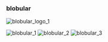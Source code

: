 ### blobular
![blobular_logo_1](https://github.com/dankar89/blobular/assets/4355254/dc57429c-6fba-4257-b7b6-93d29cd0e5fd)

![blobular_1](https://github.com/dankar89/blobular/assets/4355254/1c48f923-6b0d-4ce9-9345-2f675308e586)
![blobular_2](https://github.com/dankar89/blobular/assets/4355254/9657ab7e-15e2-46bb-85e8-87876e41eac6)
![blobular_3](https://github.com/dankar89/blobular/assets/4355254/d572a888-ed89-4bb0-a522-2f8c043aa6e5)

